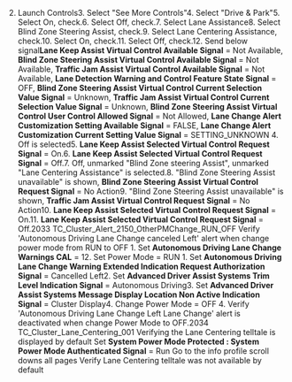 2. Launch Controls3. Select "See More Controls"4. Select "Drive & Park"5. Select On, check.6. Select Off, check.7. Select Lane Assistance8. Select Blind Zone Steering Assist, check.9. Select Lane Centering Assistance, check.10. Select On, check.11. Select Off, check.12. Send below signal**Lane Keep Assist Virtual Control Available Signal** = Not Available, **Blind Zone Steering Assist Virtual Control Available Signal** = Not Available, **Traffic Jam Assist Virtual Control Available Signal** = Not Available, **Lane Detection Warning and Control Feature State Signal** = OFF, **Blind Zone Steering Assist Virtual Control Current Selection Value Signal** = Unknown, **Traffic Jam Assist Virtual Control Current Selection Value Signal** = Unknown, **Blind Zone Steering Assist Virtual Control User Control Allowed Signal** = Not Allowed, **Lane Change Alert Customization Setting Available Signal** = FALSE, **Lane Change Alert Customization Current Setting Value Signal** = SETTING_UNKNOWN 4. Off is selected5. **Lane Keep Assist Selected Virtual Control Request Signal** = On.6. **Lane Keep Assist Selected Virtual Control Request Signal** = Off.7. Off, unmarked "Blind Zone steering Assist", unmarked "Lane Centering Assistance" is selected.8. "Blind Zone Steering Assist unavailable" is shown, **Blind Zone Steering Assist Virtual Control Request Signal** = No Action9. "Blind Zone Steering Assist unavailable" is shown, **Traffic Jam Assist Virtual Control Request Signal** = No Action10. **Lane Keep Assist Selected Virtual Control Request Signal** = On.11. **Lane Keep Assist Selected Virtual Control Request Signal** = Off.2033 TC_Cluster_Alert_2150_OtherPMChange_RUN_OFF Verify 'Autonomous Driving Lane Change canceled Left' alert when change power mode from RUN to OFF 1. Set **Autonomous Driving Lane Change Warnings CAL** = 12. Set Power Mode = RUN 1. Set **Autonomous Driving Lane Change Warning Extended Indication Request Authorization Signal** = Cancelled Left2. Set **Advanced Driver Assist Systems Trim Level Indication Signal** = Autonomous Driving3. Set **Advanced Driver Assist Systems Message Display Location Non Active Indication Signal** = Cluster Display4. Change Power Mode = OFF 4. Verify 'Autonomous Driving Lane Change Left Lane Change' alert is deactivated when change Power Mode to OFF.2034 TC_Cluster_Lane_Centering_001 Verifying the Lane Centering telltale is displayed by default Set **System Power Mode Protected : System Power Mode Authenticated Signal** = Run Go to the info profile scroll downs all pages Verify Lane Centering telltale was not available by default